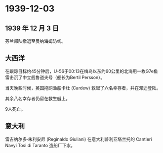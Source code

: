 # 1939-12-03

## 1939 年 12 月 3 日

芬兰部队撤退至曼纳海姆防线。

## 大西洋

在跟踪目标约45分钟后，U-56于00:13在梅岛以东约60公里的北海用一枚G7e鱼雷击沉了中立舰鲁道夫号（船长为Bertil
Persson）。

当天晚些时候，英国拖网渔船卡杜 (Cardew) 救起了六名幸存者，并在邓迪登陆。

其余八名幸存者仍留在救生艇上。

9人死亡。

## 意大利

雷吉纳尔多·朱利安尼 (Reginaldo Giuliani) 在意大利普利亚塔兰托的 Cantieri
Navyi Tosi di Taranto 造船厂下水。

